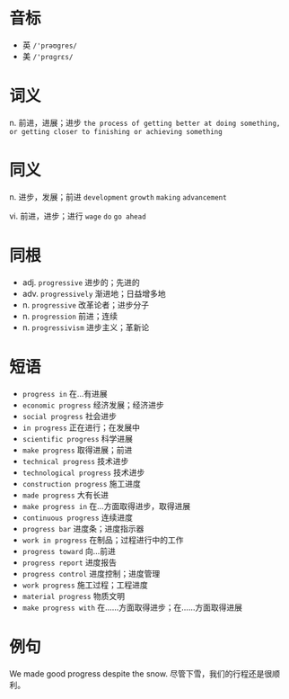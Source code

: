 # 音标

- 英 `/'prəʊgres/`
- 美 `/'prɑɡrɛs/`

# 词义

n. 前进，进展；进步
`the process of getting better at doing something, or getting closer to finishing or achieving something`

# 同义

n. 进步，发展；前进
`development` `growth` `making` `advancement`

vi. 前进，进步；进行
`wage` `do` `go ahead`

# 同根

- adj. `progressive` 进步的；先进的
- adv. `progressively` 渐进地；日益增多地
- n. `progressive` 改革论者；进步分子
- n. `progression` 前进；连续
- n. `progressivism` 进步主义；革新论

# 短语

- `progress in` 在…有进展
- `economic progress` 经济发展；经济进步
- `social progress` 社会进步
- `in progress` 正在进行；在发展中
- `scientific progress` 科学进展
- `make progress` 取得进展；前进
- `technical progress` 技术进步
- `technological progress` 技术进步
- `construction progress` 施工进度
- `made progress` 大有长进
- `make progress in` 在…方面取得进步，取得进展
- `continuous progress` 连续进度
- `progress bar` 进度条；进度指示器
- `work in progress` 在制品；过程进行中的工作
- `progress toward` 向…前进
- `progress report` 进度报告
- `progress control` 进度控制；进度管理
- `work progress` 施工过程；工程进度
- `material progress` 物质文明
- `make progress with` 在……方面取得进步；在……方面取得进展

# 例句

We made good progress despite the snow.
尽管下雪，我们的行程还是很顺利。


